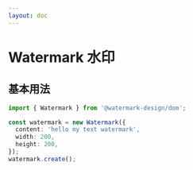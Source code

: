 ```yaml
---
layout: doc
---
```


<el-backtop></el-backtop>

# Watermark 水印

<script setup lang="ts">
import { onMounted } from 'vue';
import { Watermark } from '@watermark-design/dom';

onMounted(() => {
})
</script>

## 基本用法

```ts
import { Watermark } from '@watermark-design/dom';

const watermark = new Watermark({
  content: 'hello my text watermark',
  width: 200,
  height: 200,
});
watermark.create();
```

[//]: #
[//]: # '## API'
[//]: #
[//]: # '### Attributes'
[//]: #
[//]: # '| Name | Description | Type | Default |'
[//]: # '| --- | --- | --- | --- |'
[//]: # '| target | HTML元素标签的id | `string` | - |'
[//]: # '| api | 查询数据源 | `string` | clearbit |'
[//]: # '| queryDelay | 查询数据延迟 | `number` | 500 |'
[//]: # '| placeholder | 输入占位符内容 | `string` | 请输入企业名称或统一社会信用代码 |'
[//]: # '| clearable | 显示清除按钮 | `boolean` | true |'
[//]: # '| backFill | 使用键盘选择选项的时候把选中项回填到输入框中 | `boolean` | true |'
[//]: # '| popupAppendToBody | 是否插入至 body 元素上 | `boolean` | true |'
[//]: # '| autoFocus | 自动获取焦点 | `boolean` | true |'
[//]: # '| showSubmitButton | 显示提交按钮 | `boolean` | true |'
[//]: # '| submitButtonLabel | 提交按钮文字 | `string` | Submit |'
[//]: # '| offsetTop | 距离文本框底部的偏移值 | `number` | 5 |'
[//]: # '| autoFlip | 文本框是否自动翻转 | `boolean` | false |'
[//]: # '| avatarUrl | 头像链接 | `string` | - |'
[//]: # '| clearIcon | 清除按钮图标 | `string` | <svg xmlns="http://www.w3.org/2000/svg" width="16" height="16" viewBox="0 0 24 24"><path fill="currentColor" d="M12 2C6.47 2 2 6.47 2 12s4.47 10 10 10s10-4.47 10-10S17.53 2 12 2zm5 13.59L15.59 17L12 13.41L8.41 17L7 15.59L10.59 12L7 8.41L8.41 7L12 10.59L15.59 7L17 8.41L13.41 12L17 15.59z"/></svg> |'
[//]: # '| history | 历史记录配置 | `HistoryOptions` | [HistoryOptions](#historyoptions) |'
[//]: #
[//]: # '### HistoryOptions'
[//]: #
[//]: # '| Name | Description | Type | Default |'
[//]: # '| --- | --- | --- | --- |'
[//]: # '| enabled | 打开保存历史记录 | `boolean` | true |'
[//]: # '| type | 保存历史记录模式 | `string` | localStorage |'
[//]: # '| key | 保存历史记录键 | `string` | company-history |'
[//]: # '| showClear | 显示历史记录清除按钮 | `boolean` | true |'
[//]: # '| itemIcon | 历史记录图标 | `string` | <svg xmlns="http://www.w3.org/2000/svg" width="16" height="16" viewBox="0 0 24 24"><path fill="currentColor" d="m15.1 19.37l1 1.74c-.96.44-2.01.73-3.1.84v-2.02c.74-.09 1.44-.28 2.1-.56zM4.07 13H2.05c.11 1.1.4 2.14.84 3.1l1.74-1c-.28-.66-.47-1.36-.56-2.1zM15.1 4.63l1-1.74c-.96-.44-2-.73-3.1-.84v2.02c.74.09 1.44.28 2.1.56zM19.93 11h2.02c-.11-1.1-.4-2.14-.84-3.1l-1.74 1c.28.66.47 1.36.56 2.1zM8.9 19.37l-1 1.74c.96.44 2.01.73 3.1.84v-2.02c-.74-.09-1.44-.28-2.1-.56zM11 4.07V2.05c-1.1.11-2.14.4-3.1.84l1 1.74c.66-.28 1.36-.47 2.1-.56zm7.36 3.1l1.74-1.01c-.63-.87-1.4-1.64-2.27-2.27l-1.01 1.74c.59.45 1.1.96 1.54 1.54zM4.63 8.9l-1.74-1c-.44.96-.73 2-.84 3.1h2.02c.09-.74.28-1.44.56-2.1zm15.3 4.1c-.09.74-.28 1.44-.56 2.1l1.74 1c.44-.96.73-2.01.84-3.1h-2.02zm-3.1 5.36l1.01 1.74c.87-.63 1.64-1.4 2.27-2.27l-1.74-1.01c-.45.59-.96 1.1-1.54 1.54zM7.17 5.64l-1-1.75c-.88.64-1.64 1.4-2.27 2.28l1.74 1.01a7.7 7.7 0 0 1 1.53-1.54zM5.64 16.83l-1.74 1c.63.87 1.4 1.64 2.27 2.27l1.01-1.74a7.7 7.7 0 0 1-1.54-1.53zM13 7h-2v5.41l4.29 4.29l1.41-1.41l-3.7-3.7V7z"/></svg> |'
[//]: # '| clearIcon | 清除历史记录按钮图标 | `string` | <svg xmlns="http://www.w3.org/2000/svg" width="16" height="16" viewBox="0 0 24 24"><path fill="currentColor" d="M15 2h-3.5l-1-1h-5l-1 1H1v2h14zm1 7c-.7 0-1.37.1-2 .29V5H2v12c0 1.1.9 2 2 2h5.68A6.999 6.999 0 0 0 23 16c0-3.87-3.13-7-7-7zm-7 7c0 .34.03.67.08 1H4V7h8v3.26c-1.81 1.27-3 3.36-3 5.74zm7 5c-2.76 0-5-2.24-5-5s2.24-5 5-5s5 2.24 5 5s-2.24 5-5 5z"/><path fill="currentColor" d="M16.5 12H15v5l3.6 2.1l.8-1.2l-2.9-1.7z"/></svg> |'
[//]: #
[//]: # '### Events'
[//]: #
[//]: # '| Name                    | Description                | Type       |'
[//]: # '| ----------------------- | -------------------------- | ---------- |'
[//]: # '| onFetch                 | 查询数据时触发             | `Function` |'
[//]: # '| onAbortFetch            | 当中止查询数据时触发       | `Function` |'
[//]: # '| onSelect                | 当单击建议时触发           | `Function` |'
[//]: # '| onClear                 | 当单击文本框清除按钮时触发 | `Function` |'
[//]: # '| onFocus                 | 当输入聚焦时触发           | `Function` |'
[//]: # '| onBlur                  | 当输入取消聚焦时触发       | `Function` |'
[//]: # '| submitCallback          | 按钮提交时触发             | `Function` |'
[//]: # '| onDropdownVisibleChange | 当下拉菜单出现/消失时触发  | `Function` |'
